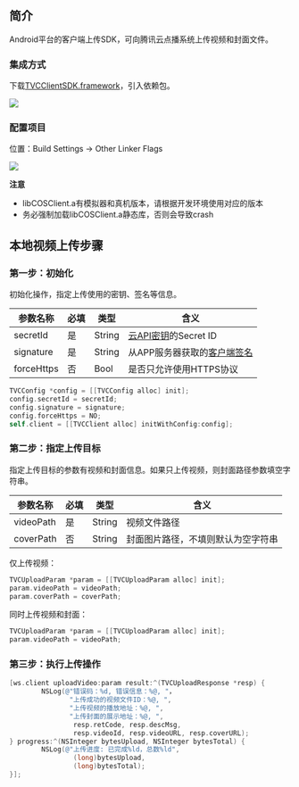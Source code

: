 

## 简介

Android平台的客户端上传SDK，可向腾讯云点播系统上传视频和封面文件。

### 集成方式

下载[TVCClientSDK.framework]()，引入依赖包。

![](http://mc.qcloudimg.com/static/img/397fddc2dffe71787a849e279e8864b1/image.png)

### 配置项目

位置：Build Settings -> Other Linker Flags

![](http://mc.qcloudimg.com/static/img/1363842b36c56ecee4230c9e86fec473/image.png)

**注意**

* libCOSClient.a有模拟器和真机版本，请根据开发环境使用对应的版本
* 务必强制加载libCOSClient.a静态库，否则会导致crash

## 本地视频上传步骤

### 第一步：初始化

初始化操作，指定上传使用的密钥、签名等信息。

| 参数名称 | 必填 | 类型 | 含义 |
| --- | --- | --- | --- |
| secretId | 是 | String | [云API密钥](https://console.qcloud.com/capi)的Secret ID |
| signature | 是 | String | 从APP服务器获取的[客户端签名]() |
| forceHttps | 否 | Bool | 是否只允许使用HTTPS协议 |

```objectivec
TVCConfig *config = [[TVCConfig alloc] init];
config.secretId = secretId;
config.signature = signature;
config.forceHttps = NO;
self.client = [[TVCClient alloc] initWithConfig:config];
```

### 第二步：指定上传目标

指定上传目标的参数有视频和封面信息。如果只上传视频，则封面路径参数填空字符串。

| 参数名称 | 必填 |类型 | 含义 |
| --- | --- | --- | --- |
| videoPath | 是 | String | 视频文件路径 |
| coverPath| 否 | String | 封面图片路径，不填则默认为空字符串 |

仅上传视频：

```objectivec
TVCUploadParam *param = [[TVCUploadParam alloc] init];
param.videoPath = videoPath;
param.coverPath = coverPath;
```

同时上传视频和封面：

```objectivec
TVCUploadParam *param = [[TVCUploadParam alloc] init];
param.videoPath = videoPath;
```

### 第三步：执行上传操作

```objectivec
[ws.client uploadVideo:param result:^(TVCUploadResponse *resp) {
        NSLog(@"错误码：%d, 错误信息：%@, "，
               "上传成功的视频文件ID：%@, ",
               "上传视频的播放地址：%@, ",
               "上传封面的展示地址：%@, ",
                resp.retCode, resp.descMsg,
                resp.videoId, resp.videoURL, resp.coverURL);
} progress:^(NSInteger bytesUpload, NSInteger bytesTotal) {
        NSLog(@"上传进度: 已完成%ld，总数%ld",
                (long)bytesUpload,
                (long)bytesTotal);
}];
```